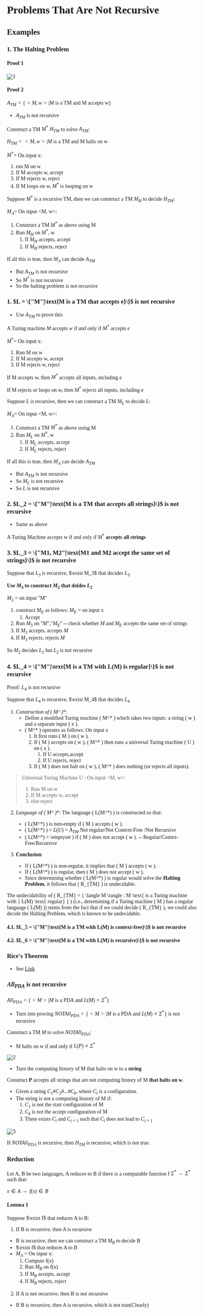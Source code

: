 <font face = "Times New Roman">

# Problems That Are Not Recursive 

## Examples

### 1. The Halting Problem
#### Proof 1
![1](1.png)
#### Proof 2

$A_{TM} = \{<M, w>|M\text{ is a TM and M accepts w}\}$

* $A_{TM}$ is not recursive

Construct a TM $M^*\  H_{TM}$ to solve $A_{TM}$:

$H_{TM} = {<M, w>|M\text{ is a TM and M halts on w}}$

$M^* =$ On input x:

1. run M on w
2. If M accepts w, accept
3. If M rejects w, reject
4. If M loops on w, $M^*$ is looping on w

Suppose $M^*$ is a recursive TM, then we can construct a TM $M_{H}$ to decide $H_{TM}$:

$M_{A} =$ On input <M, w>:

1. Construct a TM $M^*$ as above using M 
2. Run $M_{H}$ on $M^*$, w
   1. If $M_{H}$ accepts, accept
   2. If $M_{H}$ rejects, reject

If all this is true, then $M_A$ can decide $A_{TM}$ 

* But $A_{TM}$ is not recursive
* So $M^*$ is not recursive
* So the halting problem is not recursive

### 1. $L = \{"M"|\text{M is a TM that accepts e}\}$ is not recursive

* Use $A_{TM}$ to prove this

A Turing machine $M$ accepts $w$ if and only if $M^*$ accepts $e$

$M^* =$ On input x:

1. Run M on w
2. If M accepts w, accept
3. If M rejects w, reject

If M accepts w, then $M^*$ accepts all inputs, including e

If M rejects or loops on w, then $M^*$ rejects all inputs, including e

Suppose $L$ is recursive, then we can construct a TM $M_{L}$ to decide $L$:

$M_{A} =$ On input <M, w>:

1. Construct a TM $M^*$ as above using M 
2. Run $M_{L}$ on $M^*$, w
   1. If $M_{L}$ accepts, accept
   2. If $M_{L}$ rejects, reject

If all this is true, then $M_A$ can decide $A_{TM}$ 

* But $A_{TM}$ is not recursive
* So $M_L$ is not recursive
* So $L$ is not recursive

### 2. $L_2 = \{"M"|\text{M is a TM that accepts all strings}\}$ is not recursive

* Same as above

A Turing Machine accepts w if and only if $M^*$ **accepts all strings**

### 3. $L_3 = \{"M1, M2"|\text{M1 and M2 accept the same set of strings}\}$ is not recursive


Suppose that $L_3$ is recursive, $\exist M_3$ that decides $L_3$

**Use $M_3$ to construct $M_2$ that deides $L_2$**

$M_2$ = on input "M"

1. construct $M_E$ as follows:
   $M_E$ = on input x
      1. Accept
2. Run $M_3$ on "$M$","$M_E$" -- check whether $M$ and $M_E$ accepts the same set of strings
3. If $M_3$ accepts, accepts $M$
4. If $M_3$ rejects, rejects $M$

So $M_2$ decides $L_2$ but $L_2$ is not recursive

### 4. $L_4 = \{"M"|\text{M is a TM with L(M) is regular}\}$ is not recursive

Proof: $L_4$ is not recursive

Suppose that $L_4$ is recursive, $\exist M_4$ that decides $L_4$


1. **Construction of \( M^* \)**:
   - Define a modified Turing machine \( M^* \) which takes two inputs: a string \( w \) and a separate input \( x \).
   - \( M^* \) operates as follows: On input x
     1. It first runs \( M \) on \( w \).
     2. If \( M \) accepts on \( w \), \( M^* \) then runs a universal Turing machine \( U \) on \( x \).
        1. If U accepts,accept
        2. If U rejects, reject
     3. If \( M \) does not halt on \( w \), \( M^* \) does nothing (or rejects all inputs).

> Universal Turing Machine
> U : On input <M, w>:
> 1. Run M on w
> 2. If M accepts w, accept
> 3. else reject

2. **Language of \( M^* \)**: 
   The language \( L(M^*) \) is constructed so that:

   - \( L(M^*) \) is non-empty if \( M \) accepts \( w \).
   - \( L(M^*) \) = $L(U)$ = $A_{TM}$ Not regular/Not Context-Free /Not Recursive
   - \( L(M^*) = \emptyset \) if \( M \) does not accept \( w \). -- Regular/Contex-Free/Recursive


3. **Conclusion**:
   
   - If \( L(M^*) \) is non-regular, it implies that \( M \) accepts \( w \).
   - If \( L(M^*) \) is regular, then \( M \) does not accept \( w \).
   - Since determining whether \( L(M^*) \) is regular would solve the **Halting Problem**, it follows that \( R_{TM} \) is undecidable.



The undecidability of \( R_{TM} = \{ \langle M \rangle : M \text{ is a Turing machine with } L(M) \text{ regular} \} \) (i.e., determining if a Turing machine \( M \) has a regular language \( L(M) \)) stems from the fact that if we could decide \( R_{TM} \), we could also decide the Halting Problem, which is known to be undecidable.


#### 4.1. $L_5 = \{"M"|\text{M is a TM with L(M) is context-free}\}$ is **not recursive**

#### 4.2. $L_6 = \{"M"|\text{M is a TM with L(M) is recursive}\}$ is **not recursive**

### Rice's Theorem

* See [Link](https://courses.grainger.illinois.edu/cs373/sp2013/Lectures/lec25.pdf)


### $All_{PDA}$ is not recursive

$All_{PDA} = \{<M>|M\text{ is a PDA and }L(M) = \Sigma^*\}$ 

* Turn into proving $NOTAll_{PDA} = \{<M>|M\text{ is a PDA and }L(M) \neq \Sigma^*\}$ is not recursive

Construct a TM $M$ to solve $NOTAll_{PDA}$:
* M halts on w if and only if $L(P) \neq \Sigma^*$

![2](2.png)

* Turn the computing history of M that halts on w to a **string**

Construct **P** accepts all strings that are not computing history of M **that halts on w**.

* Given a string $C_1\#C_2\#...\#C_k$, where $C_i$ is a configuration.
* The string is not a computing history of M if:
  1. $C_1$ is not the start configuration of M
  2. $C_k$ is not the accept configuration of M
  3. There exists $C_i$ and $C_{i+1}$ such that $C_i$ does not lead to $C_{i+1}$

![3](3.png)

If $NOTAll_{PDA}$ is recursive, then $H_{TM}$ is recursive, which is not true.

### Reduction

Let A, B be two languages, A reduces to B if there is a computable function f $\Sigma^* \to \Sigma^*$ such that:

$x \in A \Leftrightarrow f(x) \in B$

#### Lemma 1

Suppose $\exist f$ that reduces A to B:

1. If B is recursive, then A is recursive

* B is recursive, then we can construct a TM $M_B$ to decide B
* $\exist f$ that reduces A to B
* $M_A$ = On input x:
  1. Compute f(x)
  2. Run $M_B$ on f(x)
  3. If $M_B$ accepts, accept
  4. If $M_B$ rejects, reject

2. If A is not recursive, then B is not recursive

* If B is recursive, then A is recursive, which is not true(Clearly)


</font>